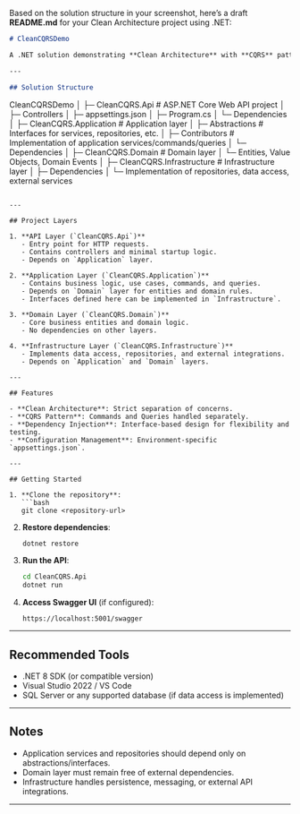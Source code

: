 Based on the solution structure in your screenshot, here’s a draft **README.md** for your Clean Architecture project using .NET:

```markdown
# CleanCQRSDemo

A .NET solution demonstrating **Clean Architecture** with **CQRS** pattern. The solution separates concerns into Application, Domain, Infrastructure, and API layers for maintainability, testability, and scalability.

---

## Solution Structure

```

CleanCQRSDemo
│
├─ CleanCQRS.Api             # ASP.NET Core Web API project
│  ├─ Controllers
│  ├─ appsettings.json
│  ├─ Program.cs
│  └─ Dependencies
│
├─ CleanCQRS.Application     # Application layer
│  ├─ Abstractions           # Interfaces for services, repositories, etc.
│  ├─ Contributors           # Implementation of application services/commands/queries
│  └─ Dependencies
│
├─ CleanCQRS.Domain          # Domain layer
│  └─ Entities, Value Objects, Domain Events
│
├─ CleanCQRS.Infrastructure  # Infrastructure layer
│  ├─ Dependencies
│  └─ Implementation of repositories, data access, external services

````

---

## Project Layers

1. **API Layer (`CleanCQRS.Api`)**  
   - Entry point for HTTP requests.
   - Contains controllers and minimal startup logic.
   - Depends on `Application` layer.

2. **Application Layer (`CleanCQRS.Application`)**  
   - Contains business logic, use cases, commands, and queries.
   - Depends on `Domain` layer for entities and domain rules.
   - Interfaces defined here can be implemented in `Infrastructure`.

3. **Domain Layer (`CleanCQRS.Domain`)**  
   - Core business entities and domain logic.
   - No dependencies on other layers.

4. **Infrastructure Layer (`CleanCQRS.Infrastructure`)**  
   - Implements data access, repositories, and external integrations.
   - Depends on `Application` and `Domain` layers.

---

## Features

- **Clean Architecture**: Strict separation of concerns.
- **CQRS Pattern**: Commands and Queries handled separately.
- **Dependency Injection**: Interface-based design for flexibility and testing.
- **Configuration Management**: Environment-specific `appsettings.json`.

---

## Getting Started

1. **Clone the repository**:
   ```bash
   git clone <repository-url>
````

2. **Restore dependencies**:

   ```bash
   dotnet restore
   ```

3. **Run the API**:

   ```bash
   cd CleanCQRS.Api
   dotnet run
   ```

4. **Access Swagger UI** (if configured):

   ```
   https://localhost:5001/swagger
   ```

---

## Recommended Tools

* .NET 8 SDK (or compatible version)
* Visual Studio 2022 / VS Code
* SQL Server or any supported database (if data access is implemented)

---

## Notes

* Application services and repositories should depend only on abstractions/interfaces.
* Domain layer must remain free of external dependencies.
* Infrastructure handles persistence, messaging, or external API integrations.

---
